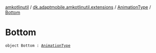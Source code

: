 [amkotlinutil](../../index.md) / [dk.adaptmobile.amkotlinutil.extensions](../index.md) / [AnimationType](index.md) / [Bottom](-bottom.md)

# Bottom

`object Bottom : `[`AnimationType`](index.md)
